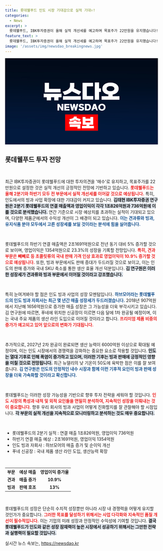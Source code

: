 ```yaml
---
title: 롯데웰푸드 인도 시장 기대감으로 실적 기대↑!
categories:
  - News
excerpt: >
  롯데웰푸드, IBK투자증권이 올해 실적 개선세를 예고하며 목표주가 22만원을 유지했습니다! 인도의 빙과 사업에서 기대되는 성장 모멘텀에 주목해야 할 때입니다!
feature_text: >
  롯데웰푸드, IBK투자증권이 올해 실적 개선세를 예고하며 목표주가 22만원을 유지했습니다! 인도의 빙과 사업에서 기대되는 성장 모멘텀에 주목해야 할 때입니다!
image: '/assets/img/newsdao_breakingnews.jpg'
---
```


<p><img src="/assets/img/newsdao_breakingnews.jpg" alt="firstkoreanews 속보" /></p>

<h2 data-ke-size="size26">롯데웰푸드 투자 전망</h2>

<p data-ke-size="size16">&nbsp;</p>

<p>최근 IBK투자증권이 롯데웰푸드에 대한 투자의견을 '매수'로 유지하고, 목표주가를 22만원으로 설정한 것은 실적 개선의 긍정적인 전망에 기반하고 있습니다. <b><span style="color: #ee2323;">롯데웰푸드는 올해 2분기와 하반기 모두 전 부문에서 실적 개선세를 이어갈 것으로 예상됩니다.</span></b> 특히, 인도에서의 빙과 사업 확장에 대한 기대감이 커지고 있습니다. <b><span style="background-color: #21538527;">김태현 IBK투자증권 연구원은 2분기 롯데웰푸드의 연결 매출액과 영업이익이 각각 1조826억원과 736억원에 이를 것으로 분석했습니다.</span></b> 연간 기준으로 시장 예상치를 초과하는 실적이 기대되고 있으며, 다양한 제품군에서의 수익성 개선이 그 배경이 되고 있습니다. <b><span style="color: #1a5490;">이는 견과류와 빙과, 유지식품 분야 모두에서 고른 성장세를 보일 것이라는 분석에 힘을 실어줍니다.</span></b></p>

<p data-ke-size="size16">&nbsp;</p>

<p>롯데웰푸드의 하반기 연결 매출액은 2조1691억원으로 전년 동기 대비 5% 증가할 것으로 보이며, 영업이익은 1354억원으로 23.3%의 성장을 기록할 전망입니다. <b><span style="color: #ee2323;">특히, 견과 부문은 빼빼로 등 초콜릿류의 국내 판매 가격 인상 효과로 영업이익이 10.9% 증가할 것으로 예상됩니다.</span></b> 또한, 빙과 부문에서도 판매 증대가 두드러질 것으로 보이고, 이는 인도의 판매 증가와 국내 SKU 축소를 통한 생산 효율 개선 덕분입니다. <b><span style="background-color: #21538527;">김 연구원은 이러한 성장세가 견과류와 빙과 부문에서 이어질 것이라고 강조했습니다.</span></b></p>

<p data-ke-size="size16">&nbsp;</p>

<p>특히 눈여겨봐야 할 점은 인도 빙과 사업의 성장 모멘텀입니다. <b><span style="color: #1a5490;">하브모어라는 롯데웰푸드의 인도 빙과 자회사는 최근 몇 년간 매출 성장세가 두드러졌습니다.</span></b> 2018년 907억원에서 지난해 1656억원으로 증가한 매출 성장은 그 가능성을 더욱 부각시키고 있습니다. 김 연구원에 따르면, 푸네에 위치한 신공장이 이르면 다음 달에 1차 완공될 예정이며, 이는 국내 주요 제품의 생산 라인 도입으로 이어질 것이라고 합니다. <b><span style="color: #ee2323;">프리미엄 제품 비중의 증가가 예고되고 있어 앞으로의 변화가 기대됩니다.</span></b> </p>

<p data-ke-size="size16">&nbsp;</p>

<p>추가적으로, 2027년 2차 완공이 완료되면 생산 능력이 6000억원 이상으로 확대될 예정이며, 이는 인도 시장에서의 경쟁력을 강화하는 중요한 요소로 작용할 것입니다. <b><span style="background-color: #21538527;">인도는 열대 기후로 인해 폭염이 증가하고 있으며, 이러한 기후는 빙과 판매에 긍정적인 영향을 미칠 것으로 전망됩니다.</span></b> 최근 뉴델리의 낮 기온이 50도에 육박한 점은 이를 잘 보여줍니다. <b><span style="color: #1a5490;">김 연구원은 인도의 안정적인 내수 시장과 함께 이런 기후적 요인이 빙과 판매 성장을 더욱 가속화할 것이라고 확신합니다.</span></b></p>

<p data-ke-size="size16">&nbsp;</p>

<p>롯데웰푸드는 이러한 성장 가능성을 기반으로 향후 투자 전략을 세워야 할 것입니다. <b><span style="color: #ee2323;">인도 시장의 특성과 내적 및 외적 요인들을 면밀히 분석하여, 지속적인 성장을 이뤄내는 것이 중요합니다.</span></b> 향후 우리 회사의 빙과 사업이 어떻게 진화할지를 잘 관찰해야 할 시점입니다. <b><span style="background-color: #21538527;">각 부문의 실적 개선을 지속적으로 모니터링하고 분석하는 것도 매우 중요합니다.</span></b> </p>

<p data-ke-size="size16">&nbsp;</p>

<ul>
    <li>롯데웰푸드의 2분기 실적 : 연결 매출 1조826억원, 영업이익 736억원</li>
    <li>하반기 연결 매출 예상 : 2조1691억원, 영업이익 1354억원</li>
    <li>인도 빙과 자회사 : 하브모어의 매출 증가 및 순이익 개선</li>
    <li>푸네 신공장 : 국내 제품 생산 라인 도입, 생산능력 확장</li>
</ul>

<p data-ke-size="size16">&nbsp;</p>

<table style="width:100%; border-collapse:collapse;">
    <tr>
        <td style="text-align: center; height: 17px;"><b>부문</b></td>
        <td style="text-align: center; height: 17px;"><b>예상 매출</b></td>
        <td style="text-align: center; height: 17px;"><b>영업이익 증가율</b></td>
    </tr>
    <tr>
        <td style="text-align: center; height: 17px;"><b>견과</b></td>
        <td style="text-align: center; height: 17px;"><b>매출 증가</b></td>
        <td style="text-align: center; height: 17px;"><b>10.9%</b></td>
    </tr>
    <tr>
        <td style="text-align: center; height: 17px;"><b>빙과</b></td>
        <td style="text-align: center; height: 17px;"><b>판매 호조</b></td>
        <td style="text-align: center; height: 17px;"><b>13%</b></td>
    </tr>
</table>

<p data-ke-size="size16">&nbsp;</p>

<p>롯데웰푸드의 성장은 단순히 수치적 성장뿐만 아니라 시장 내 경쟁력을 어떻게 유지할 것인가가 중요합니다. <b><span style="color: #ee2323;">그러한 목표를 달성하기 위해서는 사업 다각화와 지속적인 품질 개선이 필수적입니다.</span></b> 이는 기업의 미래 성장과 안정적인 수익성에 기여할 것입니다. <b><span style="background-color: #21538527;">결국 롯데웰푸드가 인도와 같은 성장 잠재력이 높은 시장에서 성공하기 위해서는 그만한 전략과 실행력이 필요할 것입니다.</span></b></p>
실시간 뉴스 속보는, <a href="https://newsdao.kr" rel="dofollow">https://newsdao.kr</a>


